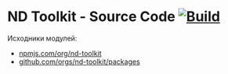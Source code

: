 # ND Toolkit - Source Code [![Build][badge]][actions]

Исходники модулей:
- [npmjs.com/org/nd-toolkit](https://www.npmjs.com/org/nd-toolkit)
- [github.com/orgs/nd-toolkit/packages](https://github.com/orgs/nd-toolkit/packages)

[badge]: https://github.com/nd-toolkit/nd-toolkit/workflows/Checks%20%26%20Tests/badge.svg

[actions]: https://github.com/nd-toolkit/nd-toolkit/actions
